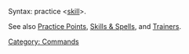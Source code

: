 Syntax: practice
\<[skill](:Category:_Skills_And_Spells.md "wikilink")\>.

See also [Practice Points](Practice_Points.md "wikilink"), [Skills &
Spells](:Category:_Skills_And_Spells.md "wikilink"), and
[Trainers](:Category:_Trainers.md "wikilink").

[Category: Commands](Category:_Commands "wikilink")
